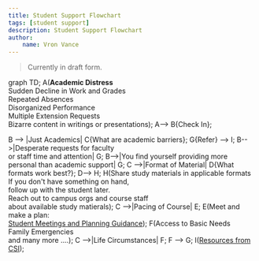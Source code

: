 ```yaml
---
title: Student Support Flowchart
tags: [student support]
description: Student Support Flowchart
author:
    name: Vron Vance
---
```


> Currently in draft form.

<script src="https://cdn.jsdelivr.net/npm/mermaid/dist/mermaid.min.js"></script>

<div class="mermaid">
graph TD; 
A(<b>Academic Distress</b><br>Sudden Decline in Work and Grades<br>Repeated Absences<br>Disorganized Performance<br>Multiple Extension Requests<br>Bizarre content in writings or presentations);
A--> B{Check In}; 

B --> |Just Academics| C{What are academic barriers}; 
G{Refer} --> I;
B-->|Desperate requests for faculty<br>or staff time and attention| G; 
B-->|You find yourself providing more<br>personal than academic support| G; 
C -->|Format of Material| D{What formats work best?}; 
D--> H; 
H(Share study materials in applicable formats<br>If you don't have something on hand,<br>follow up with the student later.<br>Reach out to campus orgs and course staff<br>about available study matierals); 
C -->|Pacing of Course| E;
E(Meet and make a plan:<br><a href='https://pedagogy.cs161.org/2022/01/21/student-support-meetings-guidance/'>Student Meetings and Planning Guidance</a>);
F(Access to Basic Needs<br>Family Emergencies<br>and many more ....);
C -->|Life Circumstances| F;
F --> G;
I(<a href='https://csi.berkeley.edu/campus-community-resources/'>Resources from CSI</a>);

</div>
